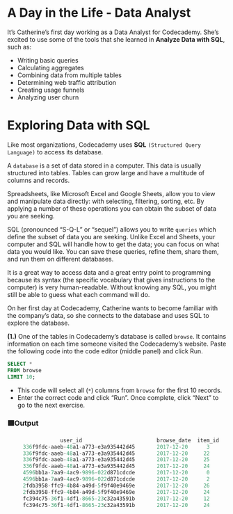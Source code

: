# A Day in the Life - Data Analyst

It’s Catherine’s first day working as a Data Analyst for Codecademy. She’s excited to use some of the tools that she learned in **Analyze Data with SQL**, such as:

* Writing basic queries
* Calculating aggregates
* Combining data from multiple tables
* Determining web traffic attribution
* Creating usage funnels
* Analyzing user churn

# Exploring Data with SQL

Like most organizations, Codecademy uses **SQL** `(Structured Query Language)` to access its database.

A `database` is a set of data stored in a computer. This data is usually structured into tables. Tables can grow large and have a multitude of columns and records.

Spreadsheets, like Microsoft Excel and Google Sheets, allow you to view and manipulate data directly: with selecting, filtering, sorting, etc. By applying a number of these operations you can obtain the subset of data you are seeking.

SQL (pronounced “S-Q-L” or “sequel”) allows you to write `queries` which define the subset of data you are seeking. Unlike Excel and Sheets, your computer and SQL will handle how to get the data; you can focus on what data you would like. You can save these queries, refine them, share them, and run them on different databases.

It is a great way to access data and a great entry point to programming because its syntax (the specific vocabulary that gives instructions to the computer) is very human-readable. Without knowing any SQL, you might still be able to guess what each command will do.

On her first day at Codecademy, Catherine wants to become familiar with the company’s data, so she connects to the database and uses SQL to explore the database.

**(1.)** One of the tables in Codecademy’s database is called `browse`. It contains information on each time someone visited the Codecademy’s website. Paste the following code into the code editor (middle panel) and click Run.
```sql
SELECT *
FROM browse
LIMIT 10;
```
* This code will select all (`*`) columns from `browse` for the first 10 records.
* Enter the correct code and click “Run”. Once complete, click “Next” to go to the next exercise.

### 🟩Output
```sql
                 user_id                        browse_date  item_id
     336f9fdc-aaeb-48a1-a773-e3a935442d45       2017-12-20      3
     336f9fdc-aaeb-48a1-a773-e3a935442d45       2017-12-20     22
     336f9fdc-aaeb-48a1-a773-e3a935442d45       2017-12-20     25
     336f9fdc-aaeb-48a1-a773-e3a935442d45       2017-12-20     24
     4596bb1a-7aa9-4ac9-9896-022d871cdcde       2017-12-20      0
     4596bb1a-7aa9-4ac9-9896-022d871cdcde       2017-12-20      2
     2fdb3958-ffc9-4b84-a49d-5f9f40e9469e       2017-12-20     26
     2fdb3958-ffc9-4b84-a49d-5f9f40e9469e       2017-12-20     24
     fc394c75-36f1-4df1-8665-23c32a43591b       2017-12-20     12
     fc394c75-36f1-4df1-8665-23c32a43591b       2017-12-20     24
```








